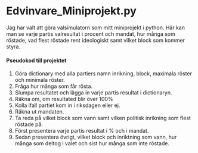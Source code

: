 # Edvinvare_Miniprojekt.py

Jag har valt att göra valsimulatorn som mitt miniprojekt i python. Här kan man se varje partis valresultat i procent och mandat, hur många som röstade, vad flest röstade rent ideologiskt samt vilket block som kommer styra.

#### Pseudokod till projektet
1. Göra dictionary med alla partiers namn inrikning, block, maximala röster och minimala röster.
2. Fråga hur många som får rösta.
3. Slumpa resultatet och lägga in varje partis resultat i dictionaryn.
4. Räkna om, om resultated blir över 100%
5. Kolla ifall partiet kom in i riksdagen eller ej.
6. Räkna ut mandaten.
7. Ta reda på vilket block som vann samt vilken politisk inrikning som flest röstade på.
8. Först presentera varje partis resultat i % och i mandat.
9. Sedan presentera övrigt, vilket block och inriktning som vann, hur många som deltog i valet och sist hur många som inte röstade.